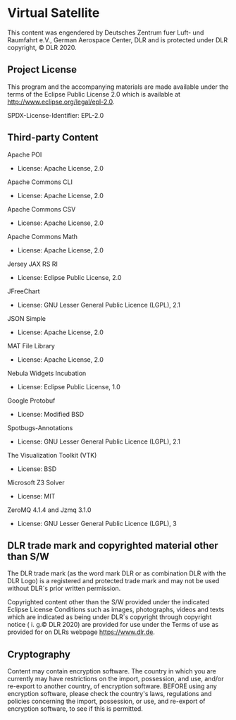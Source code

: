 # Virtual Satellite

This content was engendered by Deutsches Zentrum fuer Luft- und Raumfahrt e.V., German Aerospace Center, DLR and is protected under DLR copyright, © DLR 2020.

## Project License

This program and the accompanying materials are made available under the
terms of the Eclipse Public License 2.0 which is available at
http://www.eclipse.org/legal/epl-2.0.

SPDX-License-Identifier: EPL-2.0

## Third-party Content

Apache POI

 * License: Apache License, 2.0

Apache Commons CLI

 * License: Apache License, 2.0

Apache Commons CSV

 * License: Apache License, 2.0

Apache Commons Math

 * License: Apache License, 2.0

Jersey JAX RS RI 

* License: Eclipse Public License, 2.0

JFreeChart

 * License: GNU Lesser General Public Licence (LGPL), 2.1

JSON Simple

 * License: Apache License, 2.0
 
MAT File Library

 * License: Apache License, 2.0

Nebula Widgets Incubation

 * License: Eclipse Public License, 1.0

Google Protobuf

 * License: Modified BSD

Spotbugs-Annotations

 * License: GNU Lesser General Public Licence (LGPL), 2.1

The Visualization Toolkit (VTK)

 * License: BSD

Microsoft Z3 Solver

 * License: MIT

ZeroMQ 4.1.4 and Jzmq 3.1.0

 * License: GNU Lesser General Public Licence (LGPL), 3


## DLR trade mark and copyrighted material other than S/W

The DLR trade mark (as  the word mark DLR or as combination DLR with the DLR Logo)  is a registered and protected trade mark and may not be used without DLR´s prior written permission. 

Copyrighted content other than the S/W provided under the indicated Eclipse License Conditions such as images, photographs, videos and texts which are indicated as being under DLR´s copyright through copyright notice ( i. g.© DLR 2020) are provided for use under the Terms of use as provided for on DLRs webpage <https://www.dlr.de>.


## Cryptography

Content may contain encryption software. The country in which you are currently
may have restrictions on the import, possession, and use, and/or re-export to
another country, of encryption software. BEFORE using any encryption software,
please check the country's laws, regulations and policies concerning the import,
possession, or use, and re-export of encryption software, to see if this is
permitted.
